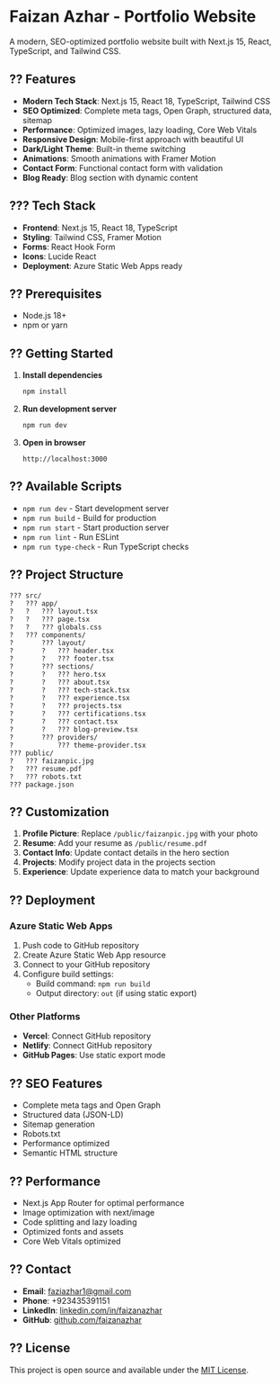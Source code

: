 # Faizan Azhar - Portfolio Website

A modern, SEO-optimized portfolio website built with Next.js 15, React, TypeScript, and Tailwind CSS.

## ?? Features

- **Modern Tech Stack**: Next.js 15, React 18, TypeScript, Tailwind CSS
- **SEO Optimized**: Complete meta tags, Open Graph, structured data, sitemap
- **Performance**: Optimized images, lazy loading, Core Web Vitals
- **Responsive Design**: Mobile-first approach with beautiful UI
- **Dark/Light Theme**: Built-in theme switching
- **Animations**: Smooth animations with Framer Motion
- **Contact Form**: Functional contact form with validation
- **Blog Ready**: Blog section with dynamic content

## ??? Tech Stack

- **Frontend**: Next.js 15, React 18, TypeScript
- **Styling**: Tailwind CSS, Framer Motion
- **Forms**: React Hook Form
- **Icons**: Lucide React
- **Deployment**: Azure Static Web Apps ready

## ?? Prerequisites

- Node.js 18+ 
- npm or yarn

## ?? Getting Started

1. **Install dependencies**
   ```bash
   npm install
   ```

2. **Run development server**
   ```bash
   npm run dev
   ```

3. **Open in browser**
   ```
   http://localhost:3000
   ```

## ?? Available Scripts

- `npm run dev` - Start development server
- `npm run build` - Build for production
- `npm run start` - Start production server
- `npm run lint` - Run ESLint
- `npm run type-check` - Run TypeScript checks

## ?? Project Structure

```
??? src/
?   ??? app/
?   ?   ??? layout.tsx
?   ?   ??? page.tsx
?   ?   ??? globals.css
?   ??? components/
?       ??? layout/
?       ?   ??? header.tsx
?       ?   ??? footer.tsx
?       ??? sections/
?       ?   ??? hero.tsx
?       ?   ??? about.tsx
?       ?   ??? tech-stack.tsx
?       ?   ??? experience.tsx
?       ?   ??? projects.tsx
?       ?   ??? certifications.tsx
?       ?   ??? contact.tsx
?       ?   ??? blog-preview.tsx
?       ??? providers/
?           ??? theme-provider.tsx
??? public/
?   ??? faizanpic.jpg
?   ??? resume.pdf
?   ??? robots.txt
??? package.json
```

## ?? Customization

1. **Profile Picture**: Replace `/public/faizanpic.jpg` with your photo
2. **Resume**: Add your resume as `/public/resume.pdf`
3. **Contact Info**: Update contact details in the hero section
4. **Projects**: Modify project data in the projects section
5. **Experience**: Update experience data to match your background

## ?? Deployment

### Azure Static Web Apps

1. Push code to GitHub repository
2. Create Azure Static Web App resource
3. Connect to your GitHub repository
4. Configure build settings:
   - Build command: `npm run build`
   - Output directory: `out` (if using static export)

### Other Platforms

- **Vercel**: Connect GitHub repository
- **Netlify**: Connect GitHub repository  
- **GitHub Pages**: Use static export mode

## ?? SEO Features

- Complete meta tags and Open Graph
- Structured data (JSON-LD)
- Sitemap generation
- Robots.txt
- Performance optimized
- Semantic HTML structure

## ?? Performance

- Next.js App Router for optimal performance
- Image optimization with next/image
- Code splitting and lazy loading
- Optimized fonts and assets
- Core Web Vitals optimized

## ?? Contact

- **Email**: faziazhar1@gmail.com
- **Phone**: +923435391151
- **LinkedIn**: [linkedin.com/in/faizanazhar](https://linkedin.com/in/faizanazhar)
- **GitHub**: [github.com/faizanazhar](https://github.com/faizanazhar)

## ?? License

This project is open source and available under the [MIT License](LICENSE).